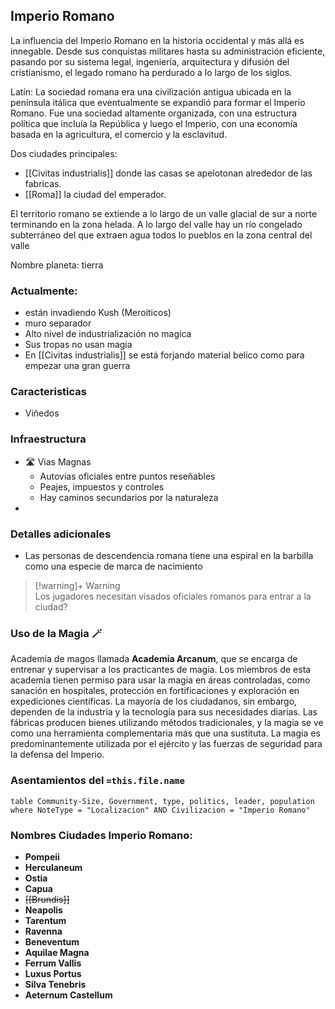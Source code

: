 ## Imperio Romano

La influencia del Imperio Romano en la historia occidental y más allá es innegable. Desde sus conquistas militares hasta su administración eficiente, pasando por su sistema legal, ingeniería, arquitectura y difusión del cristianismo, el legado romano ha perdurado a lo largo de los siglos.

Latín: La sociedad romana era una civilización antigua ubicada en la península itálica que eventualmente se expandió para formar el Imperio Romano. Fue una sociedad altamente organizada, con una estructura política que incluía la República y luego el Imperio, con una economía basada en la agricultura, el comercio y la esclavitud.

Dos ciudades principales:
- [[Civitas industrialis]] donde las casas se apelotonan alrededor de las fabricas. 
- [[Roma]] la ciudad del emperador.

El territorio romano se extiende a lo largo de un valle glacial de sur a norte terminando en la zona helada. A lo largo del valle hay un río congelado subterráneo del que extraen agua todos lo pueblos en la zona central del valle

Nombre planeta: tierra

### Actualmente: 

- están invadiendo Kush (Meroiticos)
- muro separador
- Alto nivel de industrialización no magica
- Sus tropas no usan magia
- En [[Civitas industrialis]] se está forjando material belico como para empezar una gran guerra

### Caracteristicas
- Viñedos


### Infraestructura
- 🛣️ Vias Magnas
	- Autovias oficiales entre puntos reseñables
	- Peajes, impuestos y controles
	- Hay caminos secundarios por la naturaleza
- 

### Detalles adicionales

- Las personas de descendencia romana tiene una espiral en la barbilla como una especie de marca de nacimiento
> [!warning]+ Warning  
> Los jugadores necesitan visados oficiales romanos para entrar a la ciudad?

### Uso de la Magia 🪄
Academia de magos llamada **Academia Arcanum**, que se encarga de entrenar y supervisar a los practicantes de magia. Los miembros de esta academia tienen permiso para usar la magia en áreas controladas, como sanación en hospitales, protección en fortificaciones y exploración en expediciones científicas. La mayoría de los ciudadanos, sin embargo, dependen de la industria y la tecnología para sus necesidades diarias. Las fábricas producen bienes utilizando métodos tradicionales, y la magia se ve como una herramienta complementaria más que una sustituta.
La magia es predominantemente utilizada por el ejército y las fuerzas de seguridad para la defensa del Imperio.

### Asentamientos del `=this.file.name`
```dataview
table Community-Size, Government, type, politics, leader, population
where NoteType = "Localizacion" AND Civilizacion = "Imperio Romano"
```



 ### Nombres Ciudades Imperio Romano:
- **Pompeii**
- **Herculaneum**
- **Ostia**
- **Capua**
- ~~[[Brundis]]~~
- **Neapolis**
- **Tarentum**
- **Ravenna**
- **Beneventum**
- **Aquilae Magna**
- **Ferrum Vallis**
- **Luxus Portus**
- **Silva Tenebris**
- **Aeternum Castellum**
